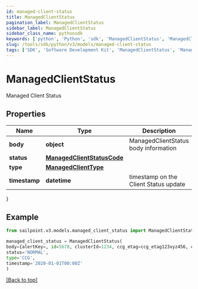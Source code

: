 ```yaml
---
id: managed-client-status
title: ManagedClientStatus
pagination_label: ManagedClientStatus
sidebar_label: ManagedClientStatus
sidebar_class_name: pythonsdk
keywords: ['python', 'Python', 'sdk', 'ManagedClientStatus', 'ManagedClientStatus'] 
slug: /tools/sdk/python/v3/models/managed-client-status
tags: ['SDK', 'Software Development Kit', 'ManagedClientStatus', 'ManagedClientStatus']
---
```


# ManagedClientStatus

Managed Client Status

## Properties

Name | Type | Description | Notes
------------ | ------------- | ------------- | -------------
**body** | **object** | ManagedClientStatus body information | [required]
**status** | [**ManagedClientStatusCode**](managed-client-status-code) |  | [required]
**type** | [**ManagedClientType**](managed-client-type) |  | [required]
**timestamp** | **datetime** | timestamp on the Client Status update | [required]
}

## Example

```python
from sailpoint.v3.models.managed_client_status import ManagedClientStatus

managed_client_status = ManagedClientStatus(
body={alertKey=, id=5678, clusterId=1234, ccg_etag=ccg_etag123xyz456, ccg_pin=NONE, cookbook_etag=20210420125956-20210511144538, hostname=megapod-useast1-secret-hostname.sailpoint.com, internal_ip=127.0.0.1, lastSeen=1620843964604, sinceSeen=14708, sinceSeenMillis=14708, localDev=false, stacktrace=, state=null, status=NORMAL, uuid=null, product=idn, va_version=null, platform_version=2, os_version=2345.3.1, os_type=flatcar, hypervisor=unknown},
status='NORMAL',
type='CCG',
timestamp='2020-01-01T00:00Z'
)

```
[[Back to top]](#) 

